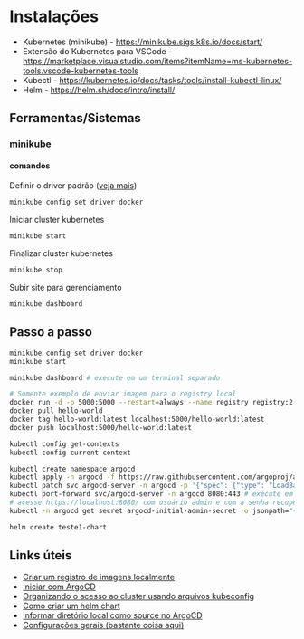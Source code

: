 # Instalações

- Kubernetes (minikube) - <https://minikube.sigs.k8s.io/docs/start/>
- Extensão do Kubernetes para VSCode - <https://marketplace.visualstudio.com/items?itemName=ms-kubernetes-tools.vscode-kubernetes-tools>
- Kubectl - <https://kubernetes.io/docs/tasks/tools/install-kubectl-linux/>
- Helm - <https://helm.sh/docs/intro/install/>

## Ferramentas/Sistemas

### minikube

#### comandos

Definir o driver padrão ([veja mais](https://minikube.sigs.k8s.io/docs/drivers/))

```bash
minikube config set driver docker
```

Iniciar cluster kubernetes

```bash
minikube start
```

Finalizar cluster kubernetes

```bash
minikube stop
```

Subir site para gerenciamento

```bash
minikube dashboard
```

## Passo a passo

```bash
minikube config set driver docker
minikube start

minikube dashboard # execute em um terminal separado

# Somente exemplo de enviar imagem para o registry local
docker run -d -p 5000:5000 --restart=always --name registry registry:2
docker pull hello-world
docker tag hello-world:latest localhost:5000/hello-world:latest
docker push localhost:5000/hello-world:latest

kubectl config get-contexts
kubectl config current-context

kubectl create namespace argocd
kubectl apply -n argocd -f https://raw.githubusercontent.com/argoproj/argo-cd/stable/manifests/install.yaml
kubectl patch svc argocd-server -n argocd -p '{"spec": {"type": "LoadBalancer"}}'
kubectl port-forward svc/argocd-server -n argocd 8080:443 # execute em um terminal separado
# acesse https://localhost:8080/ com usuário admin e com a senha recuperada com o comando abaixo
kubectl -n argocd get secret argocd-initial-admin-secret -o jsonpath="{.data.password}" | base64 -d; echo

helm create teste1-chart

```

## Links úteis

- [Criar um registro de imagens localmente](https://docs.docker.com/registry/deploying/)
- [Iniciar com ArgoCD](https://argo-cd.readthedocs.io/en/stable/getting_started/)
- [Organizando o acesso ao cluster usando arquivos kubeconfig](https://kubernetes.io/pt-br/docs/concepts/configuration/organize-cluster-access-kubeconfig/)
- [Como criar um helm chart](https://phoenixnap.com/kb/create-helm-chart)
- [Informar diretório local como source no ArgoCD](https://github.com/argoproj/argo-cd/issues/3432)
- [Configurações gerais (bastante coisa aqui)](https://robertbrem.github.io/Microservices_with_Kubernetes/01_Setup/01_Host_setup/)
